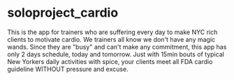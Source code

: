 # soloproject_cardio
This is the app for trainers who are suffering every day to make NYC rich clients to motivate cardio. We trainers all know we don't have any magic wands.  Since they are "busy" and can't make any commitment, this app has only 2 days schedule, today and tomorrow.  Just with 15min bouts of typical New Yorkers daily activities with spice, your clients meet all FDA cardio guideline WITHOUT pressure and excuse.
